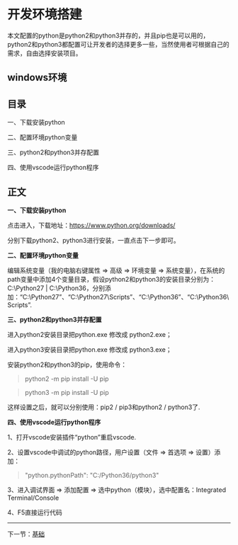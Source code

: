 # 开发环境搭建  #

本文配置的python是python2和python3并存的，并且pip也是可以用的，python2和python3都配置可让开发者的选择更多一些，当然使用者可根据自己的需求，自由选择安装项目。

## windows环境 ##

## 目录 ##
一、下载安装python

二、配置环境python变量

三、python2和python3并存配置

四、使用vscode运行python程序


## 正文 ##

**一、下载安装python**

点击进入，下载地址：https://www.python.org/downloads/

分别下载python2、python3进行安装，一直点击下一步即可。

**二、配置环境python变量**

编辑系统变量（我的电脑右键属性 => 高级 => 环境变量 => 系统变量），在系统的path变量中添加4个变量目录，假设python2和python3的安装目录分别为：C:\Python27 | C:\Python36，分别添加：“C:\Python27”、“C:\Python27\Scripts”、“C:\Python36”、“C:\Python36\Scripts”.

**三、python2和python3并存配置**

进入python2安装目录把python.exe 修改成 python2.exe；

进入python3安装目录把python.exe 修改成 python3.exe；

安装python2和python3的pip，使用命令：

>python2 -m pip install -U pip

>python3 -m pip install -U pip


这样设置之后，就可以分别使用：pip2 / pip3和python2 / python3了.

**四、使用vscode运行python程序**

1、打开vscode安装插件“python”重启vscode.

2、设置vscode中调试的python路径，用户设置（文件 => 首选项 => 设置）添加：
> "python.pythonPath": "C:/Python36/python3"
 
3、进入调试界面 => 添加配置 => 选中python（模块），选中配置名：Integrated Terminal/Console

4、F5直接运行代码


----------

下一节：[基础](基础.md)